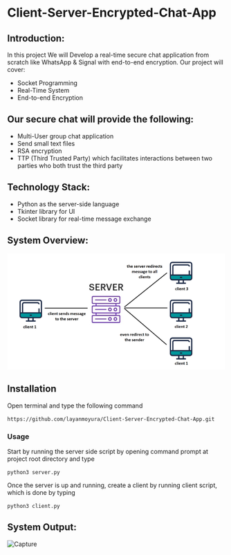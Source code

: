 # Client-Server-Encrypted-Chat-App

## Introduction:
In this project We will Develop a real-time secure chat application from scratch like WhatsApp & Signal with end-to-end encryption. Our project will cover:
-	Socket Programming
-	Real-Time System 
-	End-to-end Encryption 

## Our secure chat will provide the following:
-	Multi-User group chat application
-	Send small text files
-	RSA encryption
-	TTP (Third Trusted Party) which facilitates interactions between two parties who both trust the third party

## Technology Stack:
-	Python as the server-side language
-	Tkinter library for UI
-	Socket library for real-time message exchange


## System Overview:
![System Overview](https://github.com/AhmedIssa11/Real-Time-Secure-Chat-Application/blob/main/project_overview.png)

## Installation
Open terminal and type the following command
```
https://github.com/layanmoyura/Client-Server-Encrypted-Chat-App.git
```

### Usage
Start by running the server side script by opening command prompt at project root directory and type 
```
python3 server.py
```
Once the server is up and running, create a client by running client script, which is done by typing
```
python3 client.py
```

## System Output:
![Capture](https://github.com/layanmoyura/Client-Server-Encrypted-Chat-App/assets/84334230/bfc67d59-df93-4683-91a4-274ad3af147d)

